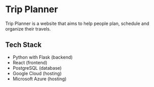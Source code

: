 # Trip Planner
Trip Planner is a website that aims to help people plan, schedule and organize their travels.

## Tech Stack
- Python with Flask (backend)
- React (frontend)
- PostgreSQL (database)
- Google Cloud (hosting)
- Microsoft Azure (hosting)